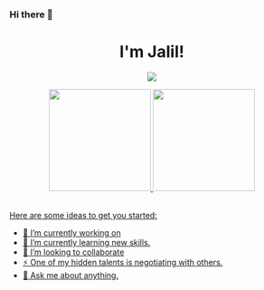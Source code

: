 ### Hi there 👋
<h1 align="center">I'm Jalil!</h1>
<div align="center">
  <p align="center">
  <a href="https://github.com/JalilJuicha/readme-typing-svg"><img src="https://readme-typing-svg.herokuapp.com?lines=Computer+Science+Student;Competitive+Programmer;Always%20learning%20new%20things&center=true&width=500&height=50"></a>
</p>
  <a href="https://github.com/JalilJuicha">
  <img height="180em" src="https://github-readme-stats.vercel.app/api?username=JalilJuicha&show_icons=true&theme=dark&include_all_commits=true&count_private=true"/>
  <img height="180em" src="https://github-readme-stats.vercel.app/api/top-langs/?username=JalilJuicha&layout=compact&langs_count=7&theme=dark"/>
</div>
<br>



Here are some ideas to get you started:

- 🔭 I’m currently working on 
- 🌱 I’m currently learning new skills.
- 👯 I’m looking to collaborate 
- ⚡ One of my hidden talents is negotiating with others.
- 💬 Ask me about anything.
